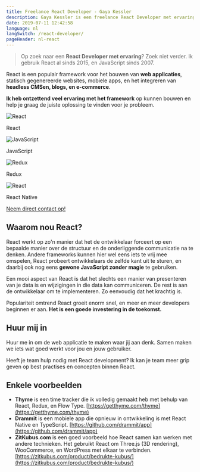```yaml
---
title: Freelance React Developer - Gaya Kessler
description: Gaya Kessler is een freelance React Developer met ervaring. Zoek niet verder.
date: 2019-07-11 12:42:58
language: nl
langSwitch: /react-developer/
pageHeader: nl-react
---
```


> Op zoek naar een **React Developer met ervaring**? Zoek niet verder. Ik gebruik React al sinds 2015, en JavaScript sinds 2007.

React is een populair framework voor het bouwen van **web applicaties**, statisch gegenereerde websites, mobiele apps, en het integreren van **headless CMSen, blogs, en e-commerce**.

**Ik heb ontzettend veel ervaring met het framework** op kunnen bouwen en help je graag de juiste oplossing te vinden voor je probleem.

<section class="experience">
  <div class="experience__item">
    <img src="/images/react-logo.svg" alt="React">
    <p>React</p>
  </div>
  <div class="experience__item">
    <img src="/images/js-logo.svg" alt="JavaScript">
    <p>JavaScript</p>
  </div>
  <div class="experience__item">
    <img src="/images/redux-logo.svg" alt="Redux">
    <p>Redux</p>
  </div>
  <div class="experience__item">
    <img src="/images/react-logo.svg" alt="React">
    <p>React Native</p>
  </div>
</section>

<section class="contact-now">
    <a class="contact-now__link" href="#contact">Neem direct contact op!</a>
</section>

## Waarom nou React?

React werkt op zo'n manier dat het de ontwikkelaar forceert op een bepaalde manier over de structuur en de onderliggende communicatie na te denken. Andere frameworks kunnen hier wel eens iets te vrij mee omspelen, React probeert ontwikkelaars de zelfde kant uit te sturen, en daarbij ook nog eens **gewone JavaScript zonder magie** te gebruiken.

Een mooi aspect van React is dat het slechts een manier van presenteren van je data is en wijzigingen in die data kan communiceren. De rest is aan de ontwikkelaar om te implementeren. Zo eenvoudig dat het krachtig is.

Populariteit omtrend React groeit enorm snel, en meer en meer developers beginnen er aan. **Het is een goede investering in de toekomst.**

## Huur mij in

Huur me in om de web applicatie te maken waar jij aan denk. Samen maken we iets wat goed werkt voor jou en jouw gebruiker.

Heeft je team hulp nodig met React development? Ik kan je team meer grip geven op best practises en concepten binnen React.

## Enkele voorbeelden

- **Thyme** is een time tracker die ik volledig gemaakt heb met behulp van React, Redux, en Flow Type.
  [https://getthyme.com/thyme](https://getthyme.com/thyme)
- **Drammit** is een mobiele app die opnieuw in ontwikkeling is met React Native en TypeScript.
  [https://github.com/drammit/app](https://github.com/drammit/app)
- **ZitKubus.com** is een goed voorbeeld hoe React samen kan werken met andere technieken. Het gebruikt React om Three.js (3D rendering), WooCommerce, en WordPress met elkaar te verbinden.
  [https://zitkubus.com/product/bedrukte-kubus/](https://zitkubus.com/product/bedrukte-kubus/)
